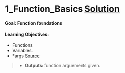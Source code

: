 # 1_Function_Basics [Solution](https://github.com/Jtrahan88/Python/blob/main/02.%20Functions%2C%20parameters%2Cmore%20loops%2C%20and%20dictionaries/1_Function_Basics.py)
#### Goal: Function foundations
#### Learning Objectives:
 * Functions
 * Variables.
 * *args [Source](https://docs.python.org/3.7/search.html?q=kwarg)
 > * **Outputs:** function arguements given.
